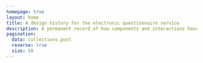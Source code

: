 ```yaml
---
homepage: true
layout: home
title: A design history for the electronic questionnaire service
description: A permanent record of how components and interactions have developed over time.
pagination:
  data: collections.post
  reverse: true
  size: 50
---
```


